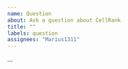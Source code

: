 ```yaml
---
name: Question
about: Ask a question about CellRank
title: ""
labels: question
assignees: "Marius1311"
---
```


<!-- Ask a question about CellRank's core concepts, usage or functionalities, in the block below: -->
...
